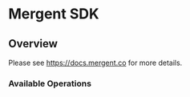# Mergent SDK

## Overview

Please see https://docs.mergent.co for more details.

### Available Operations

